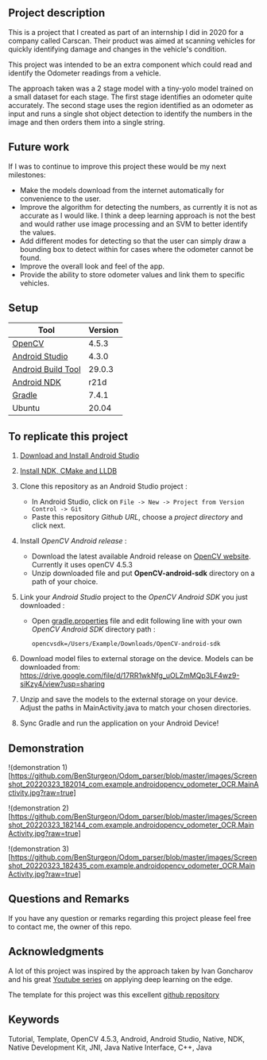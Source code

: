 ## Project description
This is a project that I created as part of an internship I did in 2020 for a company called Carscan. Their product was aimed at scanning vehicles for quickly identifying damage and changes in the vehicle's condition. 

This project was intended to be an extra component which could read and identify the Odometer readings from a vehicle.

The approach taken was a 2 stage model with a tiny-yolo model trained on a small dataset for each stage. The first stage identifies an odometer quite accurately. The second stage uses the region identified as an odometer as input and runs a single shot object detection to identify the numbers in the image and then orders them into a single string. 

## Future work
If I was to continue to improve this project these would be my next milestones:

* Make the models download from the internet automatically for convenience to the user.
* Improve the algorithm for detecting the numbers, as currently it is not as accurate as I would like. I think a deep learning approach is not the best and would rather use image processing and an SVM to better identify the values.
* Add different modes for detecting so that the user can simply draw a bounding box to detect within for cases where the odometer cannot be found. 
* Improve the overall look and feel of the app.
* Provide the ability to store odometer values and link them to specific vehicles.

## Setup

| Tool      | Version |
| ---       |  ---    |
| [OpenCV](https://opencv.org) | 4.5.3
| [Android Studio](https://developer.android.com/studio) | 4.3.0
| [Android Build Tool](https://developer.android.com/about) | 29.0.3
| [Android NDK](https://developer.android.com/ndk/guides) | r21d
| [Gradle](https://gradle.org) | 7.4.1
| Ubuntu | 20.04

## To replicate this project

1. [Download and Install Android Studio](https://developer.android.com/studio)
 
2. [Install NDK, CMake and LLDB](https://developer.android.com/studio/projects/install-ndk.md)
 
3. Clone this repository as an Android Studio project :
     * In Android Studio, click on `File -> New -> Project from Version Control -> Git`
     * Paste this repository *Github URL*, choose a *project directory* and click next.
     
4. Install *OpenCV Android release* :
    * Download the latest available Android release on [OpenCV website](https://opencv.org/releases/). Currently it uses openCV 4.5.3
    * Unzip downloaded file and put **OpenCV-android-sdk** directory on a path of your choice.
 
5. Link your *Android Studio* project to the *OpenCV Android SDK* you just downloaded :
    * Open [gradle.properties](gradle.properties) file and edit following line with your own *OpenCV Android SDK* directory path :
    
          opencvsdk=/Users/Example/Downloads/OpenCV-android-sdk

6. Download model files to external storage on the device. Models can be downloaded from:  https://drive.google.com/file/d/17RR1wkNfg_uOLZmMQp3LF4wz9-siKzy4/view?usp=sharing
7.    Unzip and save the models to the external storage on your device. Adjust the paths in MainActivity.java to match your chosen directories. 
8.    Sync Gradle and run the application on your Android Device!

## Demonstration
!(demonstration 1)[https://github.com/BenSturgeon/Odom_parser/blob/master/images/Screenshot_20220323_182014_com.example.androidopencv_odometer_OCR.MainActivity.jpg?raw=true]


!(demonstration 2)[https://github.com/BenSturgeon/Odom_parser/blob/master/images/Screenshot_20220323_182144_com.example.androidopencv_odometer_OCR.MainActivity.jpg?raw=true]

!(demonstration 3)[https://github.com/BenSturgeon/Odom_parser/blob/master/images/Screenshot_20220323_182435_com.example.androidopencv_odometer_OCR.MainActivity.jpg?raw=true]


## Questions and Remarks

If you have any question or remarks regarding this project please feel free to contact me, the owner of this repo. 

## Acknowledgments
A lot of this project was inspired by the approach taken by Ivan Goncharov and his great [Youtube series](https://youtu.be/JasVghcUeyg) on applying deep learning on the edge.

The template for this project was this excellent [github repository](https://github.com/VlSomers/native-opencv-android-template)

## Keywords

Tutorial, Template, OpenCV 4.5.3, Android, Android Studio, Native, NDK, Native Development Kit, JNI, Java Native Interface, C++, Java
